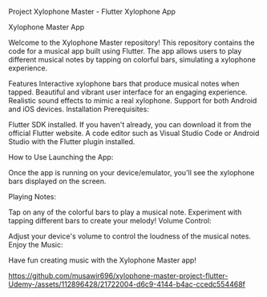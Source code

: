 Project Xylophone Master - Flutter Xylophone App

Xylophone Master App

Welcome to the Xylophone Master repository! This repository contains the code for a musical app built using Flutter. The app allows users to play different musical notes by tapping on colorful bars, simulating a xylophone experience.

Features
Interactive xylophone bars that produce musical notes when tapped.
Beautiful and vibrant user interface for an engaging experience.
Realistic sound effects to mimic a real xylophone.
Support for both Android and iOS devices.
Installation
Prerequisites:

Flutter SDK installed. If you haven't already, you can download it from the official Flutter website.
A code editor such as Visual Studio Code or Android Studio with the Flutter plugin installed.

How to Use
Launching the App:

Once the app is running on your device/emulator, you'll see the xylophone bars displayed on the screen.

Playing Notes:

Tap on any of the colorful bars to play a musical note.
Experiment with tapping different bars to create your melody!
Volume Control:

Adjust your device's volume to control the loudness of the musical notes.
Enjoy the Music:

Have fun creating music with the Xylophone Master app!


https://github.com/musawir696/xylophone-master-project-flutter-Udemy-/assets/112896428/21722004-d6c9-4144-b4ac-ccedc554468f


